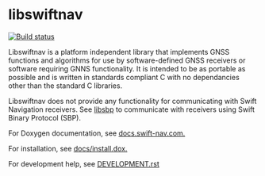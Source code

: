 libswiftnav
===========

[![Build status][1]][2]

Libswiftnav is a platform independent library that implements GNSS functions
and algorithms for use by software-defined GNSS receivers or software requiring
GNNS functionality. It is intended to be as portable as possible 
and is written in standards compliant C with no dependancies other than the 
standard C libraries.

 Libswiftnav does not provide any functionality for communicating with
Swift Navigation receivers.  See [libsbp](https://github.com/swift-nav/libsbp) to communicate with receivers using Swift Binary Protocol (SBP).


For Doxygen documentation, see [docs.swift-nav.com.](http://docs.swift-nav.com/libswiftnav)

For installation, see [docs/install.dox.](http://docs.swift-nav.com/libswiftnav/install.html)

For development help, see [DEVELOPMENT.rst](https://github.com/swift-nav/libswiftnav/blob/master/DEVELOPMENT.rst)

[1]: https://travis-ci.org/swift-nav/libswiftnav.svg?branch=master
[2]: https://travis-ci.org/swift-nav/libswiftnav
